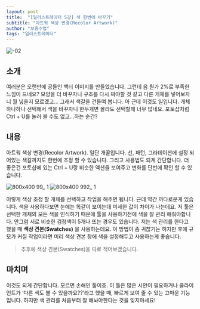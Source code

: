 ```yaml
---
layout: post
title:  "[일러스트레이터 5강] 색 한번에 바꾸기"
subtitle: "아트웍 색상 변경(Recolor Artwork)"
author: "보충수업"
tags: "일러스트레이터"
---
```


![-02](https://user-images.githubusercontent.com/42730616/45202722-dc9e0100-b2b4-11e8-998b-c655e407f9cb.png)

## 소개
여러분은 오랜만에 공들인 백터 이미지를 만들었습니다. 그런데 음 뭔가 2%로 부족한 느낌이 드네요? 모양을 더 바꾸자니 구조를 다시 짜야할 것 같고 다른 개체를 넣어보자니 뭘 넣을지 모르겠고... 그래서 색갈을 건들여 봅니다. 아 근데 이것도 일입니다. 개체 하나하나 선택해서 색을 바꾸자니 한두개면 몰라도 선택할께 너무 많네요. 포토샵처럼 Ctrl + U를 눌러 볼 수도 없고...하는 순간?

## 내용
아트웍 색상 변경(Recolor Artwork). 일단 개꿀입니다. 선, 패턴, 그라데이션에 설정 되어있는 색갈까지도 한번에 조정 할 수 있습니다. 그리고 사용법도 되게 간단합니다. 더 좋은건 포토샵에 있는 Ctrl + U랑 비슷한 액션을 보여주고 변화를 단번에 확인 할 수 있습니다.

![800x400 99_ 1](https://user-images.githubusercontent.com/42730616/45138110-44d1e180-b1e6-11e8-8c6f-5da9dd0ac574.png)
![800x400 992_ 1](https://user-images.githubusercontent.com/42730616/45138118-48fdff00-b1e6-11e8-84f5-d084935252d6.png)

이렇게 색상 조정 할 개체를 선택하고 작업을 해주면 됩니다. 근데 약간 까다로운게 있습니다. 색을 사용하다보면 눈에는 똑같이 보이는데 미세한 값이 차이가 나는데요. 저 툴은 선택한 개체의 모든 색을 인식하기 때문에 툴을 사용하기전에 색을 잘 관리 해줘야합니다. 안그럼 서로 비슷한 검정색이 5개나 뜨는 경우도 있습니다. 저는 색 관리를 한다고 했을 때 **색상 견본(Swatches)** 을 사용하는데요. 이 방법이 좀 귀찮기는 하지만 후에 규모가 커질 작업이라면 미리 색상 견본 창에 색을 설정해두고 사용하는게 좋습니다.

>추후에 색상 견본(Swatches)을 따로 적어보겠습니다.


## 마치며
이것도 되게 간단합니다. 모르면 손해인 툴이죠. 이 툴은 많은 시안이 필요하거나 클라이언트가 ‘다른 색도 볼 수 있을까요??’라고 했을 때, 빠르게 보여 줄 수 있는 고마운 기능입니다. 하지만 색 관리를 처음부터 잘 해놔야한다는 것을 잊지마세요! 

